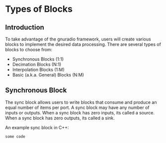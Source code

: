 # Types of Blocks

## Introduction

To take advantage of the gnuradio framework, users will create various blocks to implement the desired data processing. There are several types of blocks to choose from:

- Synchronous Blocks (1:1)
- Decimation Blocks (N:1)
- Interpolation Blocks (1:M)
- Basic (a.k.a. General) Blocks (N:M)

## Synchronous Block

The sync block allows users to write blocks that consume and produce an equal number of items per port. A sync block may have any number of inputs or outputs. When a sync block has zero inputs, its called a source. When a sync block has zero outputs, its called a sink.

An example sync block in C++: 

```
some code
```
